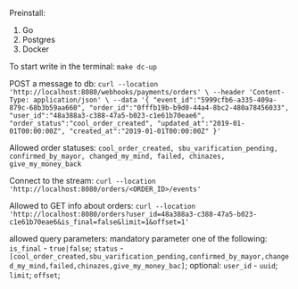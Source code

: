 Preinstall:
1. Go
2. Postgres
3. Docker

To start write in the terminal:
`make dc-up`

POST a message to db:
`curl --location 'http://localhost:8080/webhooks/payments/orders' \
--header 'Content-Type: application/json' \
--data '{
"event_id":"5999cfb6-a335-409a-879c-68b3b59aa660",
"order_id":"0fffb19b-b9d0-44a4-8bc2-480a78456033",
"user_id":"48a388a3-c388-47a5-b023-c1e61b70eae6",
"order_status":"cool_order_created",
"updated_at":"2019-01-01T00:00:00Z",
"created_at":"2019-01-01T00:00:00Z"
}'`

Allowed order statuses:
`cool_order_created,
sbu_varification_pending,
confirmed_by_mayor,
changed_my_mind,
failed,
chinazes,
give_my_money_back
`

Connect to the stream:
`curl --location 'http://localhost:8080/orders/<ORDER_ID>/events'`

Allowed to GET info about orders:
`curl --location 'http://localhost:8080/orders?user_id=48a388a3-c388-47a5-b023-c1e61b70eae6&is_final=false&limit=1&offset=1'`

allowed query parameters:
mandatory parameter one of the following:
`is_final` - `true|false`;
`status` - `[cool_order_created,sbu_varification_pending,confirmed_by_mayor,changed_my_mind,failed,chinazes,give_my_money_bac]`;
optional:
`user_id` - `uuid`;
`limit`;
`offset`;
